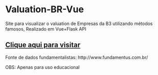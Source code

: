 # Valuation-BR-Vue
Site para visualizar o valuation de Empresas da B3 utilizando métodos famosos, Realizado em Vue+Flask API

<h2><a href="https://valuation-br.fly.dev/">Clique aqui para visitar</a></h2>

<p>
  Fonte de dados fundamentalistas: http://www.fundamentus.com.br/
</p>

OBS: Apenas para uso educacional